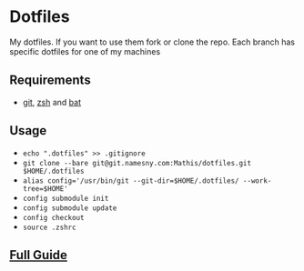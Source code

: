 # Dotfiles

My dotfiles. If you want to use them fork or clone the repo. Each branch has specific dotfiles for one of my machines

## Requirements

* [git](https://git-scm.com/), [zsh](http://www.zsh.org/) and [bat](https://github.com/sharkdp/bat)

## Usage

* `echo ".dotfiles" >> .gitignore`
* `git clone --bare git@git.namesny.com:Mathis/dotfiles.git $HOME/.dotfiles`
* `alias config='/usr/bin/git --git-dir=$HOME/.dotfiles/ --work-tree=$HOME'`
* `config submodule init`
* `config submodule update`
* `config checkout`
* `source .zshrc`

## [Full Guide](https://developer.atlassian.com/blog/2016/02/best-way-to-store-dotfiles-git-bare-repo/)
